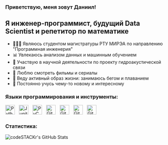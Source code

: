 ### Приветствую, меня зовут Даниил!

## Я инженер-программист, будущий Data Scientist и репетитор по математике
- 👨🏼‍🎓 Являюсь студентом магистратуры РТУ МИРЭА по направлению "Программная инженерия"
- 📊 Увлекаюсь анализом данных и машинным обучением
- 🌊 Участвую в научной деятельности по проекту гидроакустической связи
- 🎥 Люблю смотреть фильмы и сериалы
- 🥇 Веду активный образ жизни: занимаюсь бегом и плаванием
- 🧠 Постоянно учусь чему-то новому и интересному

### Языки программирования и инструменты:
<img align="left" alt="Python" width="30px" style="padding-right:10px;" src="https://cdn.jsdelivr.net/gh/devicons/devicon/icons/python/python-plain.svg" />
<img align="left" alt="Jupiter" width="30px" style="padding-right:10px;" src="https://cdn.jsdelivr.net/gh/devicons/devicon/icons/jupyter/jupyter-original.svg" />
<img align="left" alt="PyCharm" width="30px" style="padding-right:10px;" src="https://cdn.jsdelivr.net/gh/devicons/devicon/icons/pycharm/pycharm-original.svg" />
<img align="left" alt="Git" width="30px" style="padding-right:10px;" src="https://cdn.jsdelivr.net/gh/devicons/devicon/icons/git/git-original.svg" />
<img align="left" alt="GitHub" width="30px" style="padding-right:10px;" src="https://cdn.jsdelivr.net/gh/devicons/devicon/icons/github/github-original.svg" />
<img align="left" alt="GitHub" width="30px" style="padding-right:10px;" src="https://cdn.jsdelivr.net/gh/devicons/devicon/icons/arduino/arduino-original.svg" />
<img align="left" alt="GitHub" width="30px" style="padding-right:10px;" src="https://cdn.jsdelivr.net/gh/devicons/devicon/icons/matlab/matlab-original.svg" />
<br />
<br />

### Статистика:
<img align="left" alt="codeSTACKr's GitHub Stats" src="https://github-readme-stats.vercel.app/api/top-langs/?username=DaniilKomanich&langs_count=8&layout=compact" />
